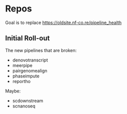 # Repos

Goal is to replace https://oldsite.nf-co.re/pipeline_health

## Initial Roll-out

The new pipelines that are broken:

- denovotranscript
- meerpipe
- pairgenomealign
- phaseimpute
- reportho

Maybe:

- scdownstream
- scnanoseq
